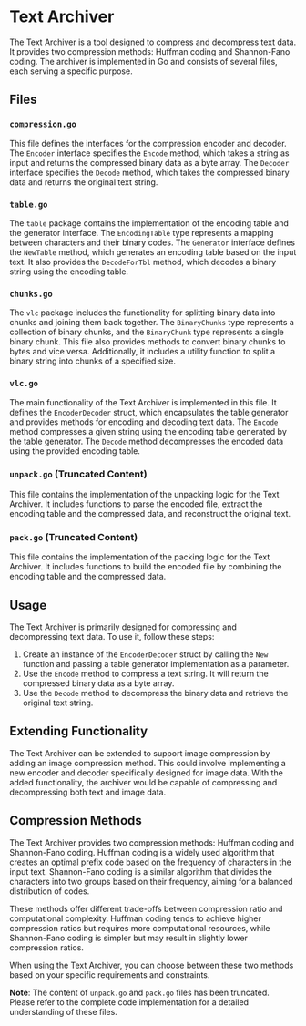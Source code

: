 # Text Archiver

The Text Archiver is a tool designed to compress and decompress text data. It provides two compression methods: Huffman coding and Shannon-Fano coding. The archiver is implemented in Go and consists of several files, each serving a specific purpose.

## Files

### `compression.go`
This file defines the interfaces for the compression encoder and decoder. The `Encoder` interface specifies the `Encode` method, which takes a string as input and returns the compressed binary data as a byte array. The `Decoder` interface specifies the `Decode` method, which takes the compressed binary data and returns the original text string.

### `table.go`
The `table` package contains the implementation of the encoding table and the generator interface. The `EncodingTable` type represents a mapping between characters and their binary codes. The `Generator` interface defines the `NewTable` method, which generates an encoding table based on the input text. It also provides the `DecodeForTbl` method, which decodes a binary string using the encoding table.

### `chunks.go`
The `vlc` package includes the functionality for splitting binary data into chunks and joining them back together. The `BinaryChunks` type represents a collection of binary chunks, and the `BinaryChunk` type represents a single binary chunk. This file also provides methods to convert binary chunks to bytes and vice versa. Additionally, it includes a utility function to split a binary string into chunks of a specified size.

### `vlc.go`
The main functionality of the Text Archiver is implemented in this file. It defines the `EncoderDecoder` struct, which encapsulates the table generator and provides methods for encoding and decoding text data. The `Encode` method compresses a given string using the encoding table generated by the table generator. The `Decode` method decompresses the encoded data using the provided encoding table.

### `unpack.go` (Truncated Content)
This file contains the implementation of the unpacking logic for the Text Archiver. It includes functions to parse the encoded file, extract the encoding table and the compressed data, and reconstruct the original text.

### `pack.go` (Truncated Content)
This file contains the implementation of the packing logic for the Text Archiver. It includes functions to build the encoded file by combining the encoding table and the compressed data.

## Usage
The Text Archiver is primarily designed for compressing and decompressing text data. To use it, follow these steps:

1. Create an instance of the `EncoderDecoder` struct by calling the `New` function and passing a table generator implementation as a parameter.
2. Use the `Encode` method to compress a text string. It will return the compressed binary data as a byte array.
3. Use the `Decode` method to decompress the binary data and retrieve the original text string.

## Extending Functionality
The Text Archiver can be extended to support image compression by adding an image compression method. This could involve implementing a new encoder and decoder specifically designed for image data. With the added functionality, the archiver would be capable of compressing and decompressing both text and image data.

## Compression Methods
The Text Archiver provides two compression methods: Huffman coding and Shannon-Fano coding. Huffman coding is a widely used algorithm that creates an optimal prefix code based on the frequency of characters in the input text. Shannon-Fano coding is a similar algorithm that divides the characters into two groups based on their frequency, aiming for a balanced distribution of codes.

These methods offer different trade-offs between compression ratio and computational complexity. Huffman coding tends to achieve higher compression ratios but requires more computational resources, while Shannon-Fano coding is simpler but may result in slightly lower compression ratios.

When using the Text Archiver, you can choose between these two methods based on your specific requirements and constraints.

**Note**: The content of `unpack.go` and `pack.go` files has been truncated. Please refer to the complete code implementation for a detailed understanding of these files.

